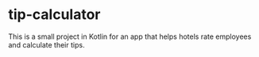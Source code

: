 # tip-calculator
This is a small project in Kotlin for an app that helps hotels rate employees and calculate their tips.
